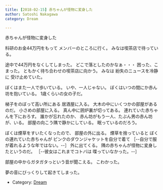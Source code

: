 ```yaml
---
title: [2018-02-15] 赤ちゃんが怪物に変身した
author: Satoshi Nakagawa
category: Dream

---
```


赤ちゃんが怪物に変身した

 科研のお金44万円をもって
メンバーのところに行く。
みなは喫茶店で待っている。

 途中で44万円をなくしてしまった。
どこで落としたのかなぁ・・・
困った、こまった。
ともかく待ち合わせの喫茶店に向かう。
みなは
紛失のニュースを冷静に
受け止めていた。

 ぼくはまた一人で歩いている。
いや、一人じゃない。
ぼくはいつの間にか赤ん坊を抱いている。
1歳くらいの女の子だ。

 梯子をのぼって高い所にある
居酒屋に入る。
大木の中にいくつかの部屋があるのだ。
小さめの部屋に入る。
真ん中に囲炉裏が切ってある。
連れていた赤ちゃんを下におろす。
誰かが忘れたのか、
赤ん坊がもう一人、たぶん男の赤ん坊が、いる。
部屋の向こう隅で静かにしている。
眠っているのだろう。

 ぼくは煙草をすいたくなったので、
部屋の外に出る。
煙草を捨っていると
ぼくの連れていた赤ちゃんが
ピンクのダウンジャケットを自分で着て
［--自分で服が着れるような年ではない。--］
外に出てくる。
隅の赤ちゃんが怪物に変身したというのだ。
［--彼女はこれまでコトバは
喋っていなかった。--］

 部屋の中からガタガタっという音が聞こえる。
こわかった。

 夢の音にびっくりして起きてしまった。

- Category: [Dream](https://merapano.github.io/categories.html#Dream)

